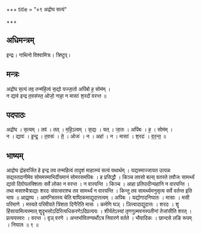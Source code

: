 +++
title = "०९ अद्रोघ सत्यं"

+++
## अधिमन्त्रम्
इन्द्रः। गाथिनो विश्वामित्रः। त्रिष्टुप्।

## मन्त्रः
अद्रो॑घ स॒त्यं तव॒ तन्म॑हि॒त्वं स॒द्यो यज्जा॒तो अपि॑बो ह॒ सोम॑म् ।  
न द्याव॑ इन्द्र त॒वस॑स्त॒ ओजो॒ नाहा॒ न मासाः॑ श॒रदो॑ वरन्त ॥

## पदपाठः
अद्रो॑घ । स॒त्यम् । तव॑ । तत् । म॒हि॒ऽत्वम् । स॒द्यः । यत् । जा॒तः । अपि॑बः । ह॒ । सोम॑म् ।  
न । द्यावः॑ । इ॒न्द्र॒ । त॒वसः॑ । ते॒ । ओजः॑ । न । अहा॑ । न । मासाः॑ । श॒रदः॑ । व॒र॒न्त॒ ॥

## भाष्यम्
आद्रोघ द्रोहवर्जित हे इन्द्र तव तन्महित्वं तादृशं माहात्म्यं सत्यं यथार्थम् । यद्यस्माज्जायत उत्पन्नः सद्यस्तदानीमेव सोममस्माभिर्दीयमानं सोमरसमपिबः । ह प्रसिद्धौ । किञ्च तवसो बल्स् वतस्ते तवौजः सामर्थ्यं द्यावो दिवोपलक्शिताः सर्वे लोका न वरन्त । न वारयन्ति । किञ्च । आहा प्रतिपादीन्यहानि न वारयन्ति । तथा मसाश्चैत्राद्याः शरदः संवत्सराश्च तव सामर्थ्यं न वारयन्ति । किन्तु तव सामर्थ्यमनुसृत्य सर्वे वर्तन्त इति भावः ॥ आद्र्ह्घ । आमन्त्रितस्य चेति षाष्ठिकमाद्युदात्तत्वम् । अपिबः । यद्योगादनिघातः । मासाः । मसी परिमाणे । मस्यते परिमीयते त्रिंशता दिनैरिति मासः । कर्मणि घञ् । ञित्त्वादाद्युदात्तः । शरदः । शॄ हिंसायामित्यस्मात् शॄदॄभसोऽदिरित्यधिकरणेऽदिप्रत्ययः । शीर्यतेऽस्यां तृणगुल्मवनस्पतीनां तेजांसीति शरत् । प्रत्ययस्वरः । वरन्त । वृञ् वरणे । अन्तर्भावितण्यर्थोऽत्र निवारणे वर्तते । भौवादिकः । छान्दसे लङि रूपम् । निघातः ॥ ९ ॥